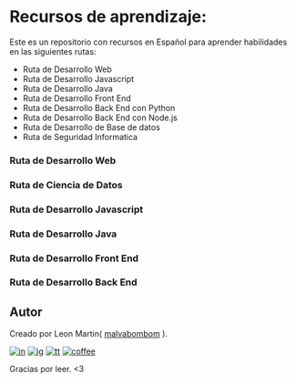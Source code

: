 # Recursos de aprendizaje:

Este es un repositorio con recursos en Español para aprender habilidades en las siguientes rutas:

* Ruta de Desarrollo Web
* Ruta de Desarrollo Javascript
* Ruta de Desarrollo Java
* Ruta de Desarrollo Front End
* Ruta de Desarrollo Back End con Python
* Ruta de Desarrollo Back End con Node.js
* Ruta de Desarrollo de Base de datos
* Ruta de Seguridad Informatica


### Ruta de Desarrollo Web

### Ruta de Ciencia de Datos

### Ruta de Desarrollo Javascript

### Ruta de Desarrollo Java

### Ruta de Desarrollo Front End

### Ruta de Desarrollo Back End



## Autor

Creado por Leon Martin( [malvabombom](https://github.com/malvabombom) ).

[![in]][in-link] [![ig]][ig-link] [![tt]][tt-link] [![coffee]][coffee-link]

Gracias por leer. <3

[in]: https://img.shields.io/badge/LinkedIn-0077B5?style=flat-square&logo=linkedin&logoColor=white
[ig]: https://img.shields.io/badge/Instagram-E4405F?style=flat-square&logo=instagram&logoColor=white
[tt]: https://img.shields.io/badge/tiktok-000000?style=flat-square&logo=tiktok&logoColor=white
[coffee]: https://img.shields.io/badge/Buy_Me_A_Coffee-FFDD00?style=flat-square&logo=buy-me-a-coffee&logoColor=black

[in-link]: https://www.linkedin.com/in/martin-manriquez-899877177/
[ig-link]: https://www.instagram.com/malvabombom/
[tt-link]: https://www.tiktok.com/@malvabombom
[coffee-link]: https://www.buymeacoffee.com/malvabombom
